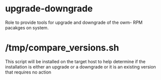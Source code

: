 # upgrade-downgrade

Role to provide tools for upgrade and downgrade of the owm- RPM pacakges on system.

# /tmp/compare_versions.sh
This script will be installed on the target host to help determine if the installation is 
either an upgrade or a downgrade or it is an existing version that requires no action
